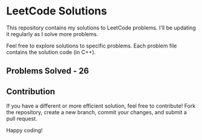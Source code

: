 # LeetCode Solutions

This repository contains my solutions to LeetCode problems. I'll be updating it regularly as I solve more problems.

Feel free to explore solutions to specific problems. Each problem file contains the solution code (in C++).

## Problems Solved - 26

## Contribution

If you have a different or more efficient solution, feel free to contribute! Fork the repository, create a new branch, commit your changes, and submit a pull request.

Happy coding!



